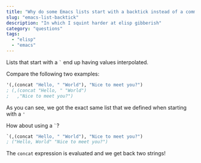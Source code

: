 ```yaml
---
title: "Why do some Emacs lists start with a backtick instead of a comma?"
slug: "emacs-list-backtick"
description: "In which I squint harder at elisp gibberish"
category: "questions"
tags:
  - "elisp"
  - "emacs"
---
```


Lists that start with a `` ` `` end up having values interpolated.

Compare the following two examples:

```lisp
'(,(concat "Hello, " "World"), "Nice to meet you?")
; (,(concat "Hello, " "World")
;   ,"Nice to meet you?")
```

As you can see, we got the exact same list that we defined when starting with a `'`

How about using a `` ` ``?

```lisp
`(,(concat "Hello, " "World"), "Nice to meet you?")
; ("Hello, World" "Nice to meet you?")
```

The `concat` expression is evaluated and we get back two strings!
